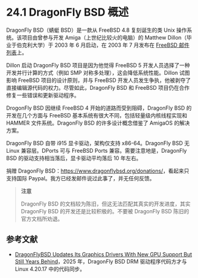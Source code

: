 # 24.1 DragonFly BSD 概述

DragonFly BSD（蜻蜓 BSD）是一款从 FreeBSD 4.8 复刻诞生的类 Unix 操作系统。该项目由曾参与开发 Amiga（上世纪比较火的电脑）的 Matthew Dillon（毕业于伯克利大学）于 2003 年 6 月启动，在 2003 年 7 月发布在 [FreeBSD 邮件列表](https://lists.freebsd.org/pipermail/freebsd-current/2003-July/006889.html)上。

Dillon 启动 DragonFly BSD 项目是因为他觉得 FreeBSD 5 开发人员选择了一种开发并行计算的方式（例如 SMP 对称多处理），这会降低系统性能。Dillon 试图影响 FreeBSD 项目的设计原则，并与 FreeBSD 开发人员发生争执，他被剥夺了直接编辑源代码的权力。尽管如此，DragonFly BSD 和 FreeBSD 项目仍在合作修复一些错误和更新驱动程序。

DrogonFly BSD 因继续 FreeBSD 4 开始的道路而受到阻碍，DragonFly BSD 的开发在几个方面与 FreeBSD 基本系统有很大不同，包括轻量级内核线程实现和 HAMMER 文件系统。DragonFly BSD 的许多设计概念借鉴了 AmigaOS 的解决方案。

DragonFly BSD 自带 i915 显卡驱动，架构仅支持 x86-64。DragonFly BSD 无 Linux 兼容层。DPorts 可与 FreeBSD Ports 兼容。需要注意地是，DragonFly BSD 的驱动支持相当落后，显卡驱动平均落后 10 年左右。

捐赠 DragonFly BSD：<https://www.dragonflybsd.org/donations/>，看起来只支持国际 Paypal。我方已经发邮件说过此事了，并无任何反馈。

> **注意**
>
> DragonFly BSD 的文档较为陈旧，但这无法匹配其真实的开发进度，其实 DragonFly BSD 的开发还是比较积极的。不要被 DragonFly BSD 陈旧的官方文档所劝退。

## 参考文献

- [DragonFlyBSD Updates Its Graphics Drivers With New GPU Support But Still Years Behind](https://www.phoronix.com/news/DragonFlyBSD-DRM-Linux-4.20.17)，2025 年，DragonFly BSD DRM 驱动程序代码方才与 Linux 4.20.17 中的代码同步。

